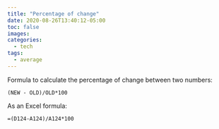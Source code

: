 ```yaml
---
title: "Percentage of change"
date: 2020-08-26T13:40:12-05:00
toc: false
images:
categories:
  - tech
tags: 
  - average
---
```


Formula to calculate the percentage of change between two numbers:

```
(NEW - OLD)/OLD*100
```

As an Excel formula:

```
=(D124-A124)/A124*100
```

